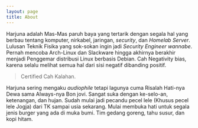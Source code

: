 ```yaml
---
layout: page
title: About
---
```

Harjuna adalah Mas-Mas paruh baya yang tertarik dengan segala hal yang berbau tentang komputer, nirkabel, jaringan, _security_, dan _Homelab_ _Server_. Lulusan Teknik Fisika yang sok-sokan ingin jadi _Security Engineer wannabe_. Pernah mencoba Arch-Linux dan Slackware hingga akhirnya berakhir menjadi Penggemar distribusi Linux berbasis Debian. Cah Negativity bias, karena selalu melihat semua hal dari sisi negatif dibanding positif.

> Certified Cah Kalahan.

Harjuna sering mengaku _audiophile_ tetapi lagunya cuma Risalah Hati-nya Dewa sama Always-nya Bon jovi. Sangat suka dengan ke-selo-an, ketenangan, dan hujan. Sudah mulai jadi pecandu pecel lele (Khusus pecel lele Jogja) dari TK sampai usia sekarang. Mulai membuka hati untuk segala jenis burger yang ada di muka bumi. Tim gedang goreng, tahu susur, dan kopi hitam.